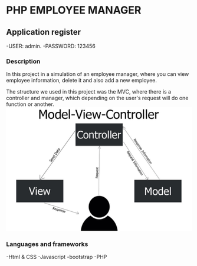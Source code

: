 # PHP EMPLOYEE MANAGER

## Application register

-USER: admin.
-PASSWORD: 123456


### Description

In this project in a simulation of an employee manager, where you can view employee information, delete it and also add a new employee.

The structure we used in this project was the MVC, where there is a controller and manager, which depending on the user's request will do one function or another.
![img](assets/img/MVC.jpeg)

### Languages and frameworks

-Html & CSS
-Javascript
-bootstrap
-PHP
